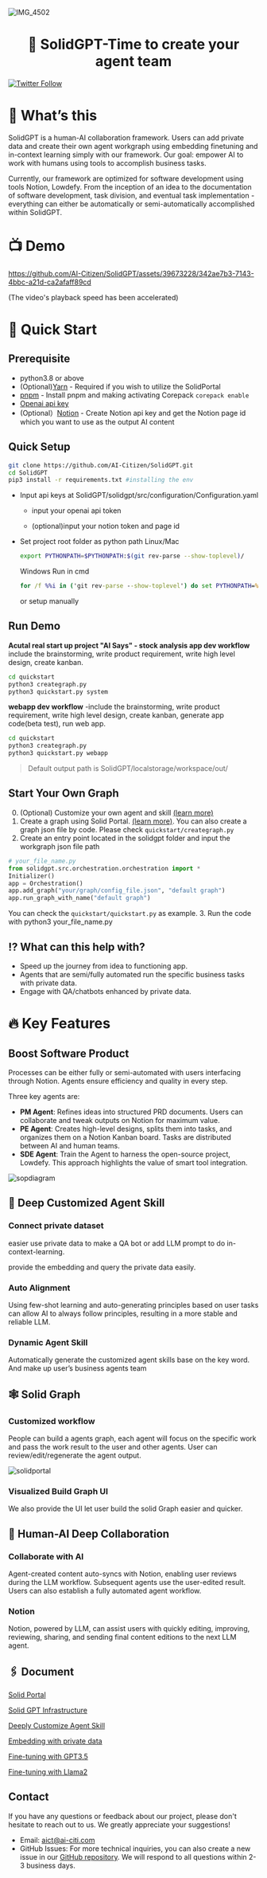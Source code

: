 ![IMG_4502](https://github.com/AI-Citizen/SolidGPT/assets/39673228/ff1f29a0-41d3-4984-b724-b73ad962abdf)

<h1 align="center">🧱 SolidGPT-Time to create your agent team</h1>

[![Twitter Follow](https://img.shields.io/twitter/follow/SolidGPT?style=social)](https://twitter.com/SolidGPT)
# 🚀 What’s this

SolidGPT is a human-AI collaboration framework. Users can add private data and create their own agent workgraph using embedding finetuning and in-context learning simply with our framework. Our goal: empower AI to work with humans using tools to accomplish business tasks.

Currently, our framework are optimized for software development using tools Notion, Lowdefy. From the inception of an idea to the documentation of software development, task division, and eventual task implementation - everything can either be automatically or semi-automatically accomplished within SolidGPT.

# 📺 Demo


https://github.com/AI-Citizen/SolidGPT/assets/39673228/342ae7b3-7143-4bbc-a21d-ca2afaff89cd


(The video's playback speed has been accelerated)

# 🏁 Quick Start

## **Prerequisite**

- python3.8 or above
- (Optional)[Yarn](https://classic.yarnpkg.com/lang/en/docs/install/#mac-stable)  - Required if you wish to utilize the SolidPortal
- [pnpm](https://pnpm.io/installation) - Install pnpm and making activating Corepack `corepack enable`
- [Openai api key](https://openai.com/blog/openai-api)
- (Optional）[Notion](https://developers.notion.com/) - Create Notion api key and get the Notion page id which you want to use as the output AI content

## **Quick Setup**
```sh
git clone https://github.com/AI-Citizen/SolidGPT.git
cd SolidGPT 
pip3 install -r requirements.txt #installing the env
```
- Input api keys at SolidGPT/solidgpt/src/configuration/Configuration.yaml

    - input your openai api token 

    - (optional)input your notion token and page id
- Set project root folder as python path
  Linux/Mac
  ```sh
  export PYTHONPATH=$PYTHONPATH:$(git rev-parse --show-toplevel)/
  ```
  Windows
  Run in cmd
  ```cmd
  for /f %%i in ('git rev-parse --show-toplevel') do set PYTHONPATH=%PYTHONPATH%;%%i\
  ```
  or setup manually


## **Run Demo**

**Acutal real start up project "AI Says" - stock analysis app dev workflow**
include the brainstorming, write product requirement, write high level design, create kanban.
```sh
cd quickstart
python3 creategraph.py
python3 quickstart.py system
```

**webapp dev workflow**
-include the brainstorming, write product requirement, write high level design, create kanban, generate app code(beta test), run web app.
```sh
cd quickstart
python3 creategraph.py
python3 quickstart.py webapp
```
>Default output path is SolidGPT/localstorage/workspace/out/
## **Start Your Own Graph**
0. (Optional) Customize your own agent and skill [(learn more)](https://github.com/AI-Citizen/SolidGPT/blob/main/docs/customagentskill.md)
1. Create a graph using Solid Portal. [(learn more)](https://github.com/AI-Citizen/SolidGPT/blob/main/docs/solidportal.md). You can also create a graph json file by code. Please check `quickstart/creategraph.py` 
2. Create an entry point located in the solidgpt folder and input the workgraph json file path
```python
# your_file_name.py
from solidgpt.src.orchestration.orchestration import *
Initializer()
app = Orchestration()
app.add_graph("your/graph/config_file.json", "default graph")
app.run_graph_with_name("default graph")
```
You can check the `quickstart/quickstart.py` as example.
3. Run the code with python3 your_file_name.py


## ⁉️ What can this help with?

- Speed up the journey from idea to functioning app.
- Agents that are semi/fully automated run the specific business tasks with private data.
- Engage with QA/chatbots enhanced by private data.

# 🔥 Key Features

## Boost Software Product

Processes can be either fully or semi-automated with users interfacing through Notion. Agents ensure efficiency and quality in every step.

Three key agents are:

- **PM Agent**: Refines ideas into structured PRD documents. Users can collaborate and tweak outputs on Notion for maximum value.
- **PE Agent**: Creates high-level designs, splits them into tasks, and organizes them on a Notion Kanban board. Tasks are distributed between AI and human teams.
- **SDE Agent**: Train the Agent to harness the open-source project, Lowdefy. This approach highlights the value of smart tool integration.

![sopdiagram](https://github.com/AI-Citizen/SolidGPT/blob/main/docs/images/sopdiagram.png)

## 🤖 Deep Customized Agent Skill

### Connect private dataset

easier use private data to make a QA bot or add LLM prompt to do  in-context-learning.

 provide the embedding and query the private data easily.

### Auto Alignment

Using few-shot learning and auto-generating principles based on user tasks can allow AI to always follow principles, resulting in a more stable and reliable LLM.

### Dynamic Agent Skill

Automatically generate the customized agent skills base on the key word. And make up user’s business agents team

## 🕸️ Solid Graph

### Customized workflow

People can build a agents graph, each agent will focus on the specific work and pass the work result to the user and other agents. User can review/edit/regenerate the agent output.

![solidportal](https://github.com/AI-Citizen/SolidGPT/blob/main/docs/images/solidportalscreenshot.png)

### Visualized Build Graph UI

We also provide the UI let user build the solid Graph easier and quicker.

## 🏉 Human-AI Deep Collaboration

### Collaborate with AI

Agent-created content auto-syncs with Notion, enabling user reviews during the LLM workflow. Subsequent agents use the user-edited result. Users can also establish a fully automated agent workflow.

### Notion

Notion, powered by LLM, can assist users with quickly editing, improving, reviewing, sharing, and sending final content editions to the next LLM agent.

## 🖇️ Document
[Solid Portal](https://github.com/AI-Citizen/SolidGPT/blob/main/docs/solidportal.md)

[Solid GPT Infrastructure](https://github.com/AI-Citizen/SolidGPT/blob/main/docs/infrastructure.md)

[Deeply Customize Agent Skill](https://github.com/AI-Citizen/SolidGPT/blob/main/docs/customagentskill.md)

[Embedding with private data](https://github.com/AI-Citizen/SolidGPT/blob/main/docs/embeddingprivatedata.md)

[Fine-tuning with GPT3.5](https://github.com/AI-Citizen/SolidGPT/blob/main/docs/gptfinetuning.md)

[Fine-tuning with Llama2](https://github.com/AI-Citizen/SolidGPT/blob/main/docs/llama2finetuning.md)

## Contact
If you have any questions or feedback about our project, please don't hesitate to reach out to us. We greatly appreciate your suggestions!
- Email: aict@ai-citi.com
- GitHub Issues: For more technical inquiries, you can also create a new issue in our [GitHub repository](https://github.com/AI-Citizen/SolidGPT/issues).
We will respond to all questions within 2-3 business days.
